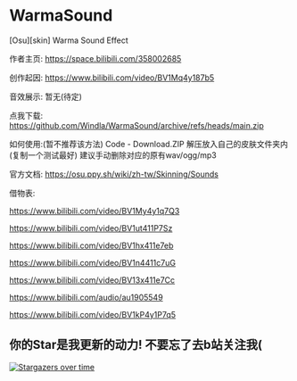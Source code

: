 # WarmaSound
[Osu][skin] Warma Sound Effect


作者主页:
https://space.bilibili.com/358002685

创作起因:
https://www.bilibili.com/video/BV1Mq4y187b5

音效展示:
暂无(待定)

点我下载:
https://github.com/Windla/WarmaSound/archive/refs/heads/main.zip

如何使用:(暂不推荐该方法)
Code - Download.ZIP
解压放入自己的皮肤文件夹内(复制一个测试最好)
建议手动删除对应的原有wav/ogg/mp3

官方文档:
https://osu.ppy.sh/wiki/zh-tw/Skinning/Sounds


借物表:

https://www.bilibili.com/video/BV1My4y1q7Q3

https://www.bilibili.com/video/BV1ut411P7Sz

https://www.bilibili.com/video/BV1hx411e7eb

https://www.bilibili.com/video/BV1n4411c7uG

https://www.bilibili.com/video/BV13x411e7Cc

https://www.bilibili.com/audio/au1905549

https://www.bilibili.com/video/BV1kP4y1P7q5







## 你的Star是我更新的动力! 不要忘了去b站关注我(

[![Stargazers over time](https://starchart.cc/Windla/WarmaSound.svg)](https://starchart.cc/Windla/WarmaSound)
